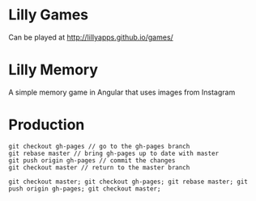 Lilly Games
============

Can be played at http://lillyapps.github.io/games/


Lilly Memory
============

A simple memory game in Angular that uses images from Instagram

Production
====

```
git checkout gh-pages // go to the gh-pages branch
git rebase master // bring gh-pages up to date with master
git push origin gh-pages // commit the changes
git checkout master // return to the master branch
```

```
git checkout master; git checkout gh-pages; git rebase master; git push origin gh-pages; git checkout master;
```
